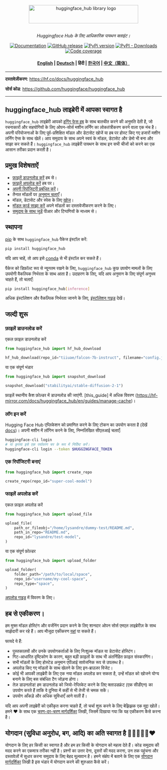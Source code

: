 <p align="center">
  <picture>
    <source media="(prefers-color-scheme: dark)" srcset="https://hf-mirror.com/datasets/huggingface/documentation-images/raw/main/huggingface_hub-dark.svg">
    <source media="(prefers-color-scheme: light)" srcset="https://hf-mirror.com/datasets/huggingface/documentation-images/raw/main/huggingface_hub.svg">
    <img alt="huggingface_hub library logo" src="https://hf-mirror.com/datasets/huggingface/documentation-images/raw/main/huggingface_hub.svg" width="352" height="59" style="max-width: 100%;">
  </picture>
  <br/>
  <br/>
</p> 

<p align="center">
    <i>Huggingface Hub के लिए आधिकारिक पायथन क्लाइंट।</i>
</p>

<p align="center">
    <a href="https://hf-mirror.com/docs/huggingface_hub/ko/index"><img alt="Documentation" src="https://img.shields.io/website/http/hf-mirror.com/docs/huggingface_hub/index.svg?down_color=red&down_message=offline&up_message=online&label=doc"></a>
    <a href="https://github.com/huggingface/huggingface_hub/releases"><img alt="GitHub release" src="https://img.shields.io/github/release/huggingface/huggingface_hub.svg"></a>
    <a href="https://github.com/huggingface/huggingface_hub"><img alt="PyPi version" src="https://img.shields.io/pypi/pyversions/huggingface_hub.svg"></a>
    <a href="https://pypi.org/project/huggingface-hub"><img alt="PyPI - Downloads" src="https://img.shields.io/pypi/dm/huggingface_hub"></a>
    <a href="https://codecov.io/gh/huggingface/huggingface_hub"><img alt="Code coverage" src="https://codecov.io/gh/huggingface/huggingface_hub/branch/main/graph/badge.svg?token=RXP95LE2XL"></a>
</p>

<h4 align="center">
    <p>
        <a href="https://github.com/huggingface/huggingface_hub/blob/main/README.md">English</a> |
        <a href="https://github.com/huggingface/huggingface_hub/blob/main/i18n/README_de.md">Deutsch</a> |
        <b>हिंदी</b>  |
        <a href="https://github.com/huggingface/huggingface_hub/blob/main/i18n/README_ko.md">한국어</a> |
        <a href="https://github.com/huggingface/huggingface_hub/blob/main/i18n/README_cn.md">中文（简体）</a>
    <p>
</h4>

---

**दस्तावेज़ीकरण**: <a href="https://hf.co/docs/huggingface_hub" target="_blank">https://hf.co/docs/huggingface_hub</a>

**सोर्स कोड**: <a href="https://github.com/huggingface/huggingface_hub" target="_blank">https://github.com/huggingface/huggingface_hub</a>

---

## huggingface_hub लाइब्रेरी में आपका स्वागत है

`huggingface_hub` लाइब्रेरी आपको [हगिंग फेस हब](https://hf-mirror.com/) के साथ बातचीत करने की अनुमति देती है, जो रचनाकारों और सहयोगियों के लिए ओपन-सोर्स मशीन लर्निंग का लोकतंत्रीकरण करने वाला एक मंच है। अपनी परियोजनाओं के लिए पूर्व-प्रशिक्षित मॉडल और डेटासेट खोजें या हब पर होस्ट किए गए हजारों मशीन लर्निंग ऐप्स के साथ खेलें। आप समुदाय के साथ अपने स्वयं के मॉडल, डेटासेट और डेमो भी बना और साझा कर सकते हैं। `huggingface_hub` लाइब्रेरी पायथन के साथ इन सभी चीजों को करने का एक आसान तरीका प्रदान करती है।

## प्रमुख विशेषताऐं

- [फ़ाइलें डाउनलोड करें](https://hf-mirror.com/docs/huggingface_hub/en/guides/download) हब से।
- [फ़ाइलें अपलोड करें](https://hf-mirror.com/docs/huggingface_hub/en/guides/upload) हब पर।
- [अपनी रिपॉजिटरी प्रबंधित करें](https://hf-mirror.com/docs/huggingface_hub/en/guides/repository)।
- तैनात मॉडलों पर [अनुमान चलाएँ](https://hf-mirror.com/docs/huggingface_hub/en/guides/inference)।
- मॉडल, डेटासेट और स्पेस के लिए [खोज](https://hf-mirror.com/docs/huggingface_hub/en/guides/search)।
- [मॉडल कार्ड साझा करें](https://hf-mirror.com/docs/huggingface_hub/en/guides/model-cards) अपने मॉडलों का दस्तावेजीकरण करने के लिए।
- [समुदाय के साथ जुड़ें](https://hf-mirror.com/docs/huggingface_hub/en/guides/community) पीआर और टिप्पणियों के माध्यम से।

## स्थापना

[pip](https://pypi.org/project/huggingface-hub/) के साथ `huggingface_hub` पैकेज इंस्टॉल करें:

```bash
pip install huggingface_hub
```

यदि आप चाहें, तो आप इसे [conda](https://hf-mirror.com/docs/huggingface_hub/en/installation#install-with-conda) से भी इंस्टॉल कर सकते हैं।

पैकेज को डिफ़ॉल्ट रूप से न्यूनतम रखने के लिए, `huggingface_hub` कुछ उपयोग मामलों के लिए उपयोगी वैकल्पिक निर्भरता के साथ आता है। उदाहरण के लिए, यदि आप अनुमान के लिए संपूर्ण अनुभव चाहते हैं, तो चलाएँ:

```bash
pip install huggingface_hub[inference]
```

अधिक इंस्टॉलेशन और वैकल्पिक निर्भरता जानने के लिए, [इंस्टॉलेशन गाइड](https://hf-mirror.com/docs/huggingface_hub/en/installation) देखें।

## जल्दी शुरू

### फ़ाइलें डाउनलोड करें

एकल फ़ाइल डाउनलोड करें

```py
from huggingface_hub import hf_hub_download

hf_hub_download(repo_id="tiiuae/falcon-7b-instruct", filename="config.json")
```

या एक संपूर्ण भंडार

```py
from huggingface_hub import snapshot_download

snapshot_download("stabilityai/stable-diffusion-2-1")
```

फ़ाइलें स्थानीय कैश फ़ोल्डर में डाउनलोड की जाएंगी. [this_guide] में अधिक विवरण (https://hf-mirror.com/docs/huggingface_hub/en/guides/manage-cache)।

### लॉग इन करें

Hugging Face Hub एप्लिकेशन को प्रमाणित करने के लिए टोकन का उपयोग करता है (देखें [docs](https://hf-mirror.com/docs/hub/security-tokens))। अपनी मशीन में लॉगिन करने के लिए, निम्नलिखित सीएलआई चलाएँ:

```bash
huggingface-cli login
# या कृपया इसे एक पर्यावरण चर के रूप में निर्दिष्ट करें।
huggingface-cli login --token $HUGGINGFACE_TOKEN
```

### एक रिपॉजिटरी बनाएं

```py
from huggingface_hub import create_repo

create_repo(repo_id="super-cool-model")
```

### फाइलें अपलोड करें

एकल फ़ाइल अपलोड करें

```py
from huggingface_hub import upload_file

upload_file(
    path_or_fileobj="/home/lysandre/dummy-test/README.md",
    path_in_repo="README.md",
    repo_id="lysandre/test-model",
)
```

या एक संपूर्ण फ़ोल्डर

```py
from huggingface_hub import upload_folder

upload_folder(
    folder_path="/path/to/local/space",
    repo_id="username/my-cool-space",
    repo_type="space",
)
```

[अपलोड गाइड](https://hf-mirror.com/docs/huggingface_hub/en/guides/upload) में विवरण के लिए।

## हब से एकीकरण।

हम मुफ्त मॉडल होस्टिंग और वर्जनिंग प्रदान करने के लिए शानदार ओपन सोर्स एमएल लाइब्रेरीज़ के साथ साझेदारी कर रहे हैं। आप मौजूदा एकीकरण [यहां](https://hf-mirror.com/docs/hub/libraries) पा सकते हैं।

फायदे ये हैं:

- पुस्तकालयों और उनके उपयोगकर्ताओं के लिए निःशुल्क मॉडल या डेटासेट होस्टिंग।
- गिट-आधारित दृष्टिकोण के कारण, बहुत बड़ी फ़ाइलों के साथ भी अंतर्निहित फ़ाइल संस्करणिंग।
- सभी मॉडलों के लिए होस्टेड अनुमान एपीआई सार्वजनिक रूप से उपलब्ध है।
- अपलोड किए गए मॉडलों के साथ खेलने के लिए इन-ब्राउज़र विजेट।
- कोई भी आपकी लाइब्रेरी के लिए एक नया मॉडल अपलोड कर सकता है, उन्हें मॉडल को खोजने योग्य बनाने के लिए बस संबंधित टैग जोड़ना होगा।
- तेज़ डाउनलोड! हम डाउनलोड को जियो-रेप्लिकेट करने के लिए क्लाउडफ्रंट (एक सीडीएन) का उपयोग करते हैं ताकि वे दुनिया में कहीं से भी तेजी से चमक सकें।
- उपयोग आँकड़े और अधिक सुविधाएँ आने वाली हैं।

यदि आप अपनी लाइब्रेरी को एकीकृत करना चाहते हैं, तो चर्चा शुरू करने के लिए बेझिझक एक मुद्दा खोलें। हमने ❤️ के साथ एक [चरण-दर-चरण मार्गदर्शिका](https://hf-mirror.com/docs/hub/adding-a-library) लिखी, जिसमें दिखाया गया कि यह एकीकरण कैसे करना है।

## योगदान (सुविधा अनुरोध, बग, आदि) का अति स्वागत है 💙💚💛💜🧡❤️

योगदान के लिए हर किसी का स्वागत है और हम हर किसी के योगदान को महत्व देते हैं। कोड समुदाय की मदद करने का एकमात्र तरीका नहीं है।
प्रश्नों का उत्तर देना, दूसरों की मदद करना, उन तक पहुंचना और दस्तावेज़ों में सुधार करना समुदाय के लिए बेहद मूल्यवान है।
हमने संक्षेप में बताने के लिए एक [योगदान मार्गदर्शिका](https://github.com/huggingface/huggingface_hub/blob/main/CONTRIBUTING.md) लिखी है
इस भंडार में योगदान करने की शुरुआत कैसे करें।
